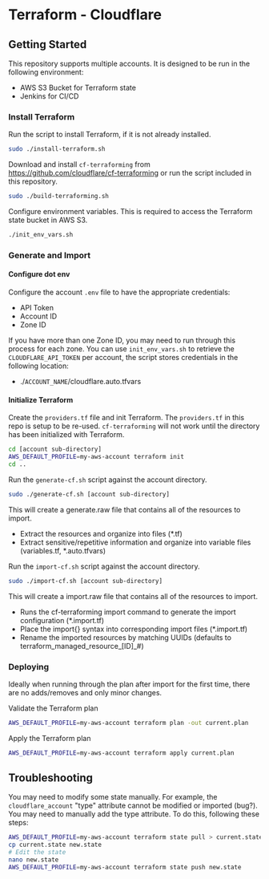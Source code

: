 # Terraform - Cloudflare

## Getting Started

This repository supports multiple accounts. It is designed to be run in the following environment:
- AWS S3 Bucket for Terraform state
- Jenkins for CI/CD

### Install Terraform

Run the script to install Terraform, if it is not already installed.
```bash
sudo ./install-terraform.sh
```

Download and install `cf-terraforming` from https://github.com/cloudflare/cf-terraforming or run the script included in this repository.
```bash
sudo ./build-terraforming.sh
```

Configure environment variables. This is required to access the Terraform state bucket in AWS S3.
```bash
./init_env_vars.sh
```

### Generate and Import

#### Configure dot env
Configure the account `.env` file to have the appropriate credentials:
 - API Token
 - Account ID
 - Zone ID

If you have more than one Zone ID, you may need to run through this process for each zone. 
You can use `init_env_vars.sh` to retrieve the `CLOUDFLARE_API_TOKEN` per account, the script stores credentials in the following location:
- ./`ACCOUNT_NAME`/cloudflare.auto.tfvars

#### Initialize Terraform

Create the `providers.tf` file and init Terraform. The `providers.tf` in this repo is setup to be re-used. `cf-terraforming` will not work until the directory has been initialized with Terraform.

```bash
cd [account sub-directory]
AWS_DEFAULT_PROFILE=my-aws-account terraform init
cd ..
```

Run the `generate-cf.sh` script against the account directory.
```bash
sudo ./generate-cf.sh [account sub-directory]
```

This will create a generate.raw file that contains all of the resources to import.
- Extract the resources and organize into files (*.tf)
- Extract sensitive/repetitive information and organize into variable files (variables.tf, *.auto.tfvars)

Run the `import-cf.sh` script against the account directory.
```bash
sudo ./import-cf.sh [account sub-directory]
```

This will create a import.raw file that contains all of the resources to import.
- Runs the cf-terraforming import command to generate the import configuration (*.import.tf)
- Place the import{} syntax into corresponding import files (*.import.tf)
- Rename the imported resources by matching UUIDs (defaults to terraform_managed_resource_[ID]_#)

### Deploying

Ideally when running through the plan after import for the first time, there are no adds/removes and only minor changes.

Validate the Terraform plan
```bash
AWS_DEFAULT_PROFILE=my-aws-account terraform plan -out current.plan
```

Apply the Terraform plan
```bash
AWS_DEFAULT_PROFILE=my-aws-account terraform apply current.plan
```

## Troubleshooting
You may need to modify some state manually. For example, the `cloudflare_account` "type" attribute cannot be modified or imported (bug?). You may need to manually add the type attribute. To do this, following these steps:
```bash
AWS_DEFAULT_PROFILE=my-aws-account terraform state pull > current.state
cp current.state new.state
# Edit the state
nano new.state
AWS_DEFAULT_PROFILE=my-aws-account terraform state push new.state
```
